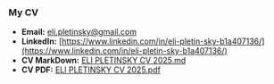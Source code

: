 
### **My CV**
  
  * **Email:** eli.pletinsky@gmail.com
  * **LinkedIn:** [https://www.linkedin.com/in/eli-pletin-sky-b1a407136/](https://www.linkedin.com/in/eli-pletin-sky-b1a407136/)
  * **CV MarkDown:** [ELI PLETINSKY CV 2025.md](./ELI%20PLETINSKY%20CV%202025.md)
  * **CV PDF:** [ELI PLETINSKY CV 2025.pdf](./ELI%20PLETINSKY%20CV%202025.pdf)


